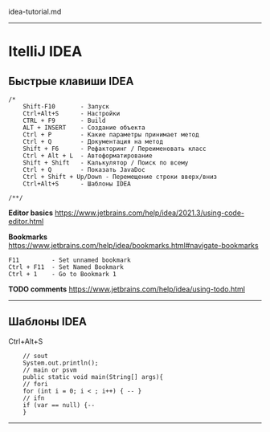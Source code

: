 idea-tutorial.md

-------------------------------------------------------
# ItelliJ IDEA

## Быстрые клавиши IDEA
```
/*
    Shift-F10 		- Запуск
	Ctrl+Alt+S		- Настройки
	CTRL + F9		- Build
	ALT + INSERT	- Создание объекта
	Ctrl + P 		- Какие параметры принимает метод
	Ctrl + Q		- Документация на метод
	Shift + F6		- Рефакторинг / Переименовать класс
	Ctrl + Alt + L	- Автоформатирование
	Shift + Shift 	- Калькулятор / Поиск по всему
	Ctrl + Q 	    - Показать JavaDoc
	Ctrl + Shift + Up/Down - Перемещение строки вверх/вниз
	Ctrl+Alt+S		- Шаблоны IDEA

/**/
```

**Editor basics**
	https://www.jetbrains.com/help/idea/2021.3/using-code-editor.html

**Bookmarks**
	https://www.jetbrains.com/help/idea/bookmarks.html#navigate-bookmarks
```
F11 		- Set unnamed bookmark
Ctrl + F11 	- Set Named Bookmark
Ctrl + 1	- Go to Bookmark 1
```

**TODO comments**
	https://www.jetbrains.com/help/idea/using-todo.html


-------------------------------------------------------
## Шаблоны IDEA

Ctrl+Alt+S

```
	// sout
	System.out.println();
	// main or psvm
	public static void main(String[] args){
	// fori
	for (int i = 0; i < ; i++) { -- }
	// ifn
	if (var == null) {--
	}
```
	
-------------------------------------------------------
